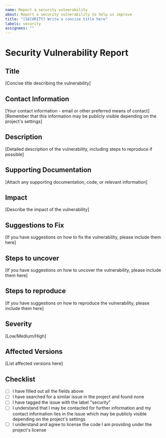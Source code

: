 ```yaml
---
name: Report a security vulnerability
about: Report a security vulnerability to help us improve
title: "[SECURITY] Write a concise title here"
labels: security
assignees: ""
---
```


<!-- If you believe you have found a security vulnerability in our project, please follow these steps to report it to us. We appreciate your efforts in disclosing the issue responsibly and will work with you to address the problem promptly. -->

# Security Vulnerability Report

## Title

[Concise title describing the vulnerability]

## Contact Information

[Your contact information - email or other preferred means of contact]
[Remember that this information may be publicly visible depending on the project's settings]

## Description

[Detailed description of the vulnerability, including steps to reproduce if possible]

## Supporting Documentation

[Attach any supporting documentation, code, or relevant information]

## Impact

[Describe the impact of the vulnerability]

## Suggestions to Fix

[If you have suggestions on how to fix the vulnerability, please include them here]

## Steps to uncover

[If you have suggestions on how to uncover the vulnerability, please include them here]

## Steps to reproduce

[If you have suggestions on how to reproduce the vulnerability, please include them here]

## Severity

[Low/Medium/High]

## Affected Versions

[List affected versions here]

## Checklist

- [ ] I have filled out all the fields above
- [ ] I have searched for a similar issue in the project and found none
- [ ] I have tagged the issue with the label "security"
- [ ] I understand that I may be contacted for further information and my contact information lies in the issue which may be publicly visible depending on the project's settings
- [ ] I understand and agree to license the code I am providing under the project's license

<!--
After creating the issue, tag it with the label "security". This will notify the project maintainers and we will respond as soon as possible.

Our Response: We will acknowledge your report as soon as possible and provide an estimated timeline for when you can expect a resolution.

Coordination: We will work with you to address the issue, and if necessary, coordinate the release of a fix.

Bounty: We do not offer a bounty for the disclosure of security vulnerabilities for public projects, but we will publicly thank you for your assistance unless you request to remain anonymous. If the project is private, we may offer a bounty at our discretion.

Code and License: The effective license for the code in the project is applied to the code provided by you in the report. If you provide a patch, you agree to license the code under the project's license.

Legal Safe Harbor: We will not take legal action against you or suspend your account if you follow the responsible disclosure process. We appreciate your assistance in helping us maintain the security of our project.
-->
